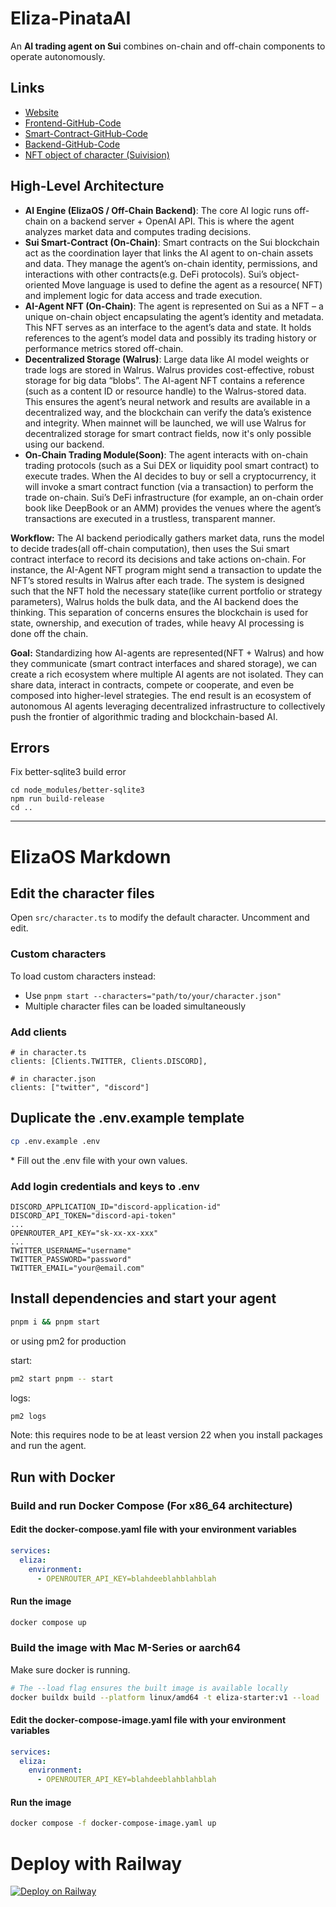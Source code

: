 # Eliza-PinataAI

An **AI trading agent on Sui** combines on-chain and off-chain components to operate autonomously.

## Links

- [Website](https://ai.pinatabot.com)
- [Frontend-GitHub-Code](https://github.com/PinataBot/eliza-pinata-frontend)
- [Smart-Contract-GitHub-Code](https://github.com/PinataBot/eliza-pinata)
- [Backend-GitHub-Code](https://github.com/PinataBot/eliza-pinata)
- [NFT object of character (Suivision)](https://suivision.xyz/object/0x2c23a00b61d6465b671decf2ef469a87be4114984a423d32da76e836d0728054?tab=Fields)

## High-Level Architecture

- **AI Engine (ElizaOS / Off-Chain Backend)**: The core AI logic runs off-chain on a backend server + OpenAI API. This
  is where the agent analyzes market data and computes trading decisions.
- **Sui Smart-Contract (On-Chain)**: Smart contracts on the Sui blockchain act as the coordination layer that links the
  AI agent to on-chain assets and data. They manage the agent’s on-chain identity, permissions, and interactions with
  other contracts(e.g. DeFi protocols). Sui’s object-oriented Move language is used to define the agent as a resource(
  NFT) and implement logic for data access and trade execution.
- **AI-Agent NFT (On-Chain)**: The agent is represented on Sui as a NFT – a unique on-chain object encapsulating the
  agent’s identity and metadata. This NFT serves as an interface to the agent’s data and state. It holds references to
  the agent’s model data and possibly its trading history or performance metrics stored off-chain.
- **Decentralized Storage (Walrus)**: Large data like AI model weights or trade logs are stored in Walrus. Walrus
  provides cost-effective, robust storage for big data “blobs”. The AI-agent NFT contains a reference (such as a content
  ID or resource handle) to the Walrus-stored data. This ensures the agent’s neural network and results are available in
  a decentralized way, and the blockchain can verify the data’s existence and integrity​. When mainnet will be launched,
  we will use Walrus for decentralized storage for smart contract fields, now it's only possible using our backend.
- **On-Chain Trading Module(Soon)**: The agent interacts with on-chain trading protocols (such as a Sui DEX or liquidity
  pool smart contract) to execute trades. When the AI decides to buy or sell a cryptocurrency, it will invoke a smart
  contract function (via a transaction) to perform the trade on-chain. Sui’s DeFi infrastructure (for example, an
  on-chain order book like DeepBook or an AMM) provides the venues where the agent’s transactions are executed in a
  trustless, transparent manner.

**Workflow:** The AI backend periodically gathers market data, runs the model to decide trades(all off-chain
computation), then uses the Sui smart contract interface to record its decisions and take actions on-chain. For
instance, the AI-Agent NFT program might send a transaction to update the NFT’s stored results in Walrus after each
trade. The system is designed such that the NFT hold the necessary state(like current portfolio or strategy parameters),
Walrus holds the bulk data, and the AI backend does the thinking. This separation of concerns ensures the blockchain is
used for state, ownership, and execution of trades, while heavy AI processing is done off the chain.

**Goal:** Standardizing how AI-agents are represented(NFT + Walrus) and how they communicate (smart contract interfaces
and shared storage), we can create a rich ecosystem where multiple AI agents are not isolated. They can share data,
interact in contracts, compete or cooperate, and even be composed into higher-level strategies. The end result is an
ecosystem of autonomous AI agents leveraging decentralized infrastructure to collectively push the frontier of
algorithmic trading and blockchain-based AI.

## Errors

Fix better-sqlite3 build error

```
cd node_modules/better-sqlite3
npm run build-release
cd ..
```

---

# ElizaOS Markdown

## Edit the character files

Open `src/character.ts` to modify the default character. Uncomment and edit.

### Custom characters

To load custom characters instead:

- Use `pnpm start --characters="path/to/your/character.json"`
- Multiple character files can be loaded simultaneously

### Add clients

```
# in character.ts
clients: [Clients.TWITTER, Clients.DISCORD],

# in character.json
clients: ["twitter", "discord"]
```

## Duplicate the .env.example template

```bash
cp .env.example .env
```

\* Fill out the .env file with your own values.

### Add login credentials and keys to .env

```
DISCORD_APPLICATION_ID="discord-application-id"
DISCORD_API_TOKEN="discord-api-token"
...
OPENROUTER_API_KEY="sk-xx-xx-xxx"
...
TWITTER_USERNAME="username"
TWITTER_PASSWORD="password"
TWITTER_EMAIL="your@email.com"
```

## Install dependencies and start your agent

```bash
pnpm i && pnpm start
```

or using pm2 for production

start:

```bash
pm2 start pnpm -- start
```

logs:

```bash
pm2 logs
```

Note: this requires node to be at least version 22 when you install packages and run the agent.

## Run with Docker

### Build and run Docker Compose (For x86_64 architecture)

#### Edit the docker-compose.yaml file with your environment variables

```yaml
services:
  eliza:
    environment:
      - OPENROUTER_API_KEY=blahdeeblahblahblah
```

#### Run the image

```bash
docker compose up
```

### Build the image with Mac M-Series or aarch64

Make sure docker is running.

```bash
# The --load flag ensures the built image is available locally
docker buildx build --platform linux/amd64 -t eliza-starter:v1 --load .
```

#### Edit the docker-compose-image.yaml file with your environment variables

```yaml
services:
  eliza:
    environment:
      - OPENROUTER_API_KEY=blahdeeblahblahblah
```

#### Run the image

```bash
docker compose -f docker-compose-image.yaml up
```

# Deploy with Railway

[![Deploy on Railway](https://railway.com/button.svg)](https://railway.com/template/aW47_j)
